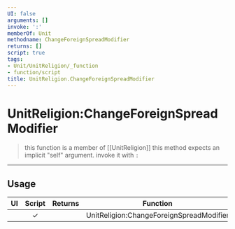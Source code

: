 ```yaml
---
UI: false
arguments: []
invoke: ':'
memberOf: Unit
methodname: ChangeForeignSpreadModifier
returns: []
script: true
tags:
- Unit/UnitReligion/_function
- function/script
title: UnitReligion.ChangeForeignSpreadModifier
---
```

# UnitReligion:ChangeForeignSpreadModifier
> this function is a member of [[UnitReligion]]
> this method expects an implicit "self" argument. invoke it with `:`
-----
## Usage
|  UI | Script | Returns | Function | Arguments |
|:---:|:------:|-------:|:--------:|:---------|
| |✓||UnitReligion:ChangeForeignSpreadModifier||

